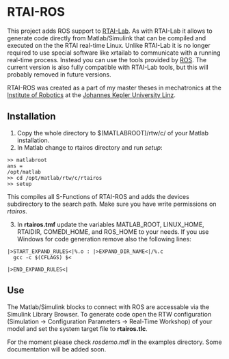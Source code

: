 # RTAI-ROS

This project adds ROS support to [RTAI-Lab](https://www.rtai.org/?About_RTAI-Lab).
As with RTAI-Lab it allows to generate code directly from Matlab/Simulink that can be compiled and executed on the the RTAI real-time Linux.
Unlike RTAI-Lab it is no longer required to use special software like xrtailab to communicate with a running real-time process.
Instead you can use the tools provided by [ROS](http://www.ros.org).
The current version is also fully compatible with RTAI-Lab tools, but this will probably removed in future versions.

RTAI-ROS was created as a part of my master theses in mechatronics at the [Institute of Robotics](http://www.robotik.jku.at/) at the [Johannes Kepler University Linz](http://www.jku.at/).

## Installation

1. Copy the whole directory to $(MATLABROOT)/rtw/c/ of your Matlab installation.
2. In Matlab change to rtairos directory and run *setup*:
  ```
>> matlabroot
ans =
/opt/matlab
>> cd /opt/matlab/rtw/c/rtairos
>> setup
  ```
  This compiles all S-Functions of RTAI-ROS and adds the devices subdirectory to the search path.
  Make sure you have write permissions on *rtairos*.
   
3. In **rtairos.tmf** update the variables MATLAB_ROOT, LINUX_HOME, RTAIDIR, COMEDI_HOME, and ROS_HOME to your needs.
  If you use Windows for code generation remove also the following lines:
  ```
|>START_EXPAND_RULES<|%.o : |>EXPAND_DIR_NAME<|/%.c
    gcc -c $(CFLAGS) $<

|>END_EXPAND_RULES<|
  ```

## Use

The Matlab/Simulink blocks to connect with ROS are accessable via the Simulink Library Browser.
To generate code open the RTW configuration (Simulation → Configuration Parameters → Real-Time Workshop) of your model and set the system target file to **rtairos.tlc**.

For the moment please check *rosdemo.mdl* in the examples directory. Some documentation will be added soon.
